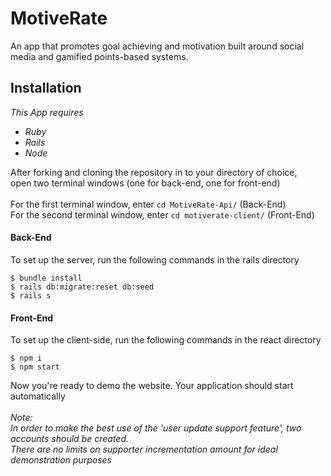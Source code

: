 # MotiveRate
An app that promotes goal achieving and motivation built around social media and gamified points-based systems.

<h2>Installation</h2>

<em>This App requires 
  <ul>
    <li>Ruby</li>
    <li>Rails</li>
    <li>Node</li>
  </ul>
</em>

<p>After forking and cloning the repository in to your directory of choice, 
  <br />
  open two terminal windows (one for back-end, one for front-end)
<br />
  <br />
For the first terminal window, enter <code>cd MotiveRate-Api/</code> (Back-End)
<br />
  For the second terminal window, enter <code>cd motiverate-client/</code> (Front-End)
</p>

<h4>Back-End</h4>

To set up the server, run the following commands in the rails directory

```
$ bundle install
$ rails db:migrate:reset db:seed
$ rails s
```
<h4>Front-End</h4>

To set up the client-side, run the following commands in the react directory

```
$ npm i
$ npm start
```

Now you're ready to demo the website. Your application should start automatically
<br />
<br />
<em>Note: <br />
  In order to make the best use of the 'user update support feature', two accounts
  should be created. <br />
  There are no limits on supporter incrementation amount for ideal demonstration purposes</em>
